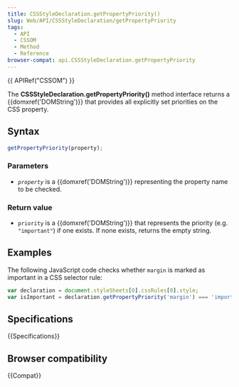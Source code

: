 ```yaml
---
title: CSSStyleDeclaration.getPropertyPriority()
slug: Web/API/CSSStyleDeclaration/getPropertyPriority
tags:
  - API
  - CSSOM
  - Method
  - Reference
browser-compat: api.CSSStyleDeclaration.getPropertyPriority
---
```

{{ APIRef("CSSOM") }}

The **CSSStyleDeclaration.getPropertyPriority()** method interface returns
a {{domxref('DOMString')}} that provides all explicitly set priorities on the CSS
property.

## Syntax

```js
getPropertyPriority(property);
```

### Parameters

- *`property`* is a {{domxref('DOMString')}} representing the
  property name to be checked.

### Return value

- `priority` is a {{domxref('DOMString')}} that represents the
  priority (e.g. `"important"`) if one exists. If none exists, returns the
  empty string.

## Examples

The following JavaScript code checks whether `margin` is marked as important
in a CSS selector rule:

```js
var declaration = document.styleSheets[0].cssRules[0].style;
var isImportant = declaration.getPropertyPriority('margin') === 'important';
```

## Specifications

{{Specifications}}

## Browser compatibility

{{Compat}}

